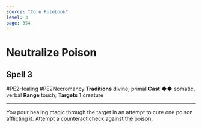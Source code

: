 ```yaml
---
source: "Core Rulebook"
level: 3
page: 354
---
```


# Neutralize Poison
## Spell 3
#PE2Healing #PE2Necromancy 
**Traditions** divine, primal
**Cast** ◆◆ somatic, verbal
**Range** touch; **Targets** 1 creature

-----
You pour healing magic through the target in an attempt to cure one poison afflicting it. Attempt a counteract check against the poison.